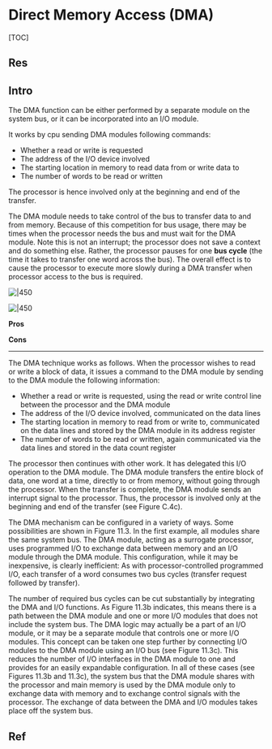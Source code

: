 # Direct Memory Access (DMA)

[TOC]



## Res


## Intro
The DMA function can be either performed by a separate module on the system bus, or it can be incorporated into an I/O module.

It works by cpu sending DMA modules following commands:
- Whether a read or write is requested
- The address of the I/O device involved
- The starting location in memory to read data from or write data to
- The number of words to be read or written

The processor is hence involved only at the beginning and end of the transfer.

The DMA module needs to take control of the bus to transfer data to and from memory. Because of this competition for bus usage, there may be times when the processor needs the bus and must wait for the DMA module. Note this is not an interrupt; the processor does not save a context and do something else. Rather, the processor pauses for one **bus cycle** (the time it takes to transfer one word across the bus). The overall effect is to cause the processor to execute more slowly during a DMA transfer when processor access to the bus is required.

![|450](../../../../../../../../Assets/Pics/Screenshot%202023-06-08%20at%201.39.29%20PM.png)

![|450](../../../../../../../../Assets/Pics/Screenshot%202023-06-08%20at%201.40.12%20PM.png)


**Pros**

**Cons**

---
The DMA technique works as follows. When the processor wishes to read or write a block of data, it issues a command to the DMA module by sending to the DMA module the following information:
- Whether a read or write is requested, using the read or write control line between the processor and the DMA module
- The address of the I/O device involved, communicated on the data lines
- The starting location in memory to read from or write to, communicated on the data lines and stored by the DMA module in its address register
- The number of words to be read or written, again communicated via the data lines and stored in the data count register

The processor then continues with other work. It has delegated this I/O operation to the DMA module. The DMA module transfers the entire block of data, one word at a time, directly to or from memory, without going through the processor. When the transfer is complete, the DMA module sends an interrupt signal to the processor. Thus, the processor is involved only at the beginning and end of the transfer (see Figure C.4c).

The DMA mechanism can be configured in a variety of ways. Some possibilities are shown in Figure 11.3. In the first example, all modules share the same system bus. The DMA module, acting as a surrogate processor, uses programmed I/O to exchange data between memory and an I/O module through the DMA module. This configuration, while it may be inexpensive, is clearly inefficient: As with processor-controlled programmed I/O, each transfer of a word consumes two bus cycles (transfer request followed by transfer).

The number of required bus cycles can be cut substantially by integrating the DMA and I/O functions. As Figure 11.3b indicates, this means there is a path between the DMA module and one or more I/O modules that does not include the system bus. The DMA logic may actually be a part of an I/O module, or it may be a separate module that controls one or more I/O modules. This concept can be taken one step further by connecting I/O modules to the DMA module using an I/O bus (see Figure 11.3c). This reduces the number of I/O interfaces in the DMA module to one and provides for an easily expandable configuration. In all of these cases (see Figures 11.3b and 11.3c), the system bus that the DMA module shares with the processor and main memory is used by the DMA module only to exchange data with memory and to exchange control signals with the processor. The exchange of data between the DMA and I/O modules takes place off the system bus.



## Ref

